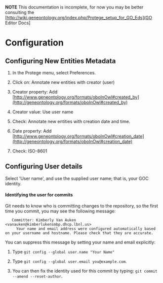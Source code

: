 **NOTE** This documentation is incomplete, for now you may be better consulting the [http://wiki.geneontology.org/index.php/Protege_setup_for_GO_Eds](GO Editor Docs]

# Configuration

## Configuring New Entities Metadata

1. In the Protege menu, select Preferences.

2. Click on: Annotate new entities with creator (user) 

3. Creator property: Add [http://www.geneontology.org/formats/oboInOwl#created_by](http://geneontology.org/formats/oboInOwl#created_by)

4. Creator value: Use user name
      
5. Check: Annotate new entities with creation date and time.

6. Date property: Add [http://www.geneontology.org/formats/oboInOwl#creation_date](http://geneontology.org/formats/oboInOwl#creation_date)

7. Check: ISO-8601


## Configuring User details

Select 'User name', and use the supplied user name; that is, your GOC identity.

#### Identifying the user for commits 

Git needs to know who is committing changes to the repository, so the first time you commit, you may see the following message: 

	   Committer: Kimberly Van Auken <vanauken@kimberlukensmbp.dhcp.lbnl.us>
         Your name and email address were configured automatically based on your username and hostname. Please check that they are accurate.
 
You can suppress this message by setting your name and email explicitly:

1. Type ```git config --global user.name "Your Name"```

2. Type ```git config --global user.email you@example.com```. 

3. You can then fix the identity used for this commit by typing: ```git commit --amend --reset-author```.
